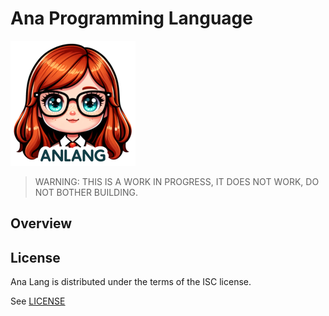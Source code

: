 # Ana Programming Language

![logo](assets/logo.png "logo")

> WARNING: THIS IS A WORK IN PROGRESS, IT DOES NOT WORK, DO NOT BOTHER BUILDING.

## Overview

## License

Ana Lang is distributed under the terms of the ISC license.

See [LICENSE](LICENSE)

